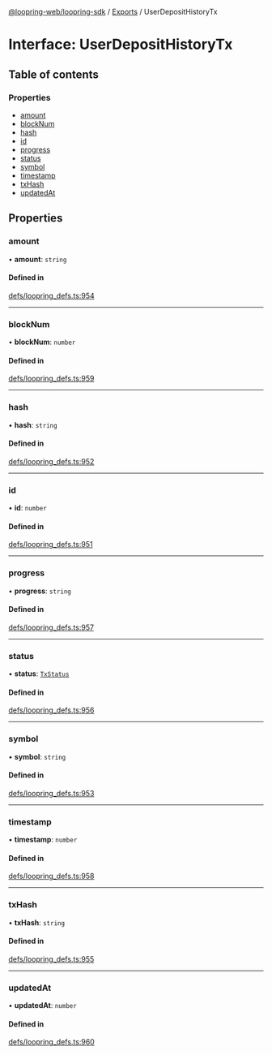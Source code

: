 [@loopring-web/loopring-sdk](../README.md) / [Exports](../modules.md) / UserDepositHistoryTx

# Interface: UserDepositHistoryTx

## Table of contents

### Properties

- [amount](UserDepositHistoryTx.md#amount)
- [blockNum](UserDepositHistoryTx.md#blocknum)
- [hash](UserDepositHistoryTx.md#hash)
- [id](UserDepositHistoryTx.md#id)
- [progress](UserDepositHistoryTx.md#progress)
- [status](UserDepositHistoryTx.md#status)
- [symbol](UserDepositHistoryTx.md#symbol)
- [timestamp](UserDepositHistoryTx.md#timestamp)
- [txHash](UserDepositHistoryTx.md#txhash)
- [updatedAt](UserDepositHistoryTx.md#updatedat)

## Properties

### amount

• **amount**: `string`

#### Defined in

[defs/loopring_defs.ts:954](https://github.com/Loopring/loopring_sdk/blob/02976c9/src/defs/loopring_defs.ts#L954)

___

### blockNum

• **blockNum**: `number`

#### Defined in

[defs/loopring_defs.ts:959](https://github.com/Loopring/loopring_sdk/blob/02976c9/src/defs/loopring_defs.ts#L959)

___

### hash

• **hash**: `string`

#### Defined in

[defs/loopring_defs.ts:952](https://github.com/Loopring/loopring_sdk/blob/02976c9/src/defs/loopring_defs.ts#L952)

___

### id

• **id**: `number`

#### Defined in

[defs/loopring_defs.ts:951](https://github.com/Loopring/loopring_sdk/blob/02976c9/src/defs/loopring_defs.ts#L951)

___

### progress

• **progress**: `string`

#### Defined in

[defs/loopring_defs.ts:957](https://github.com/Loopring/loopring_sdk/blob/02976c9/src/defs/loopring_defs.ts#L957)

___

### status

• **status**: [`TxStatus`](../enums/TxStatus.md)

#### Defined in

[defs/loopring_defs.ts:956](https://github.com/Loopring/loopring_sdk/blob/02976c9/src/defs/loopring_defs.ts#L956)

___

### symbol

• **symbol**: `string`

#### Defined in

[defs/loopring_defs.ts:953](https://github.com/Loopring/loopring_sdk/blob/02976c9/src/defs/loopring_defs.ts#L953)

___

### timestamp

• **timestamp**: `number`

#### Defined in

[defs/loopring_defs.ts:958](https://github.com/Loopring/loopring_sdk/blob/02976c9/src/defs/loopring_defs.ts#L958)

___

### txHash

• **txHash**: `string`

#### Defined in

[defs/loopring_defs.ts:955](https://github.com/Loopring/loopring_sdk/blob/02976c9/src/defs/loopring_defs.ts#L955)

___

### updatedAt

• **updatedAt**: `number`

#### Defined in

[defs/loopring_defs.ts:960](https://github.com/Loopring/loopring_sdk/blob/02976c9/src/defs/loopring_defs.ts#L960)
